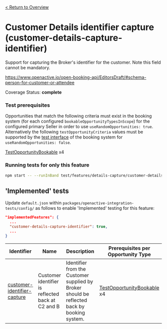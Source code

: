 [< Return to Overview](../../README.md)
# Customer Details identifier capture (customer-details-capture-identifier)

Support for capturing the Broker's identifier for the customer. Note this field cannot be mandatory.


https://www.openactive.io/open-booking-api/EditorsDraft/#schema-person-for-customer-or-attendee

Coverage Status: **complete**
### Test prerequisites
Opportunities that match the following criteria must exist in the booking system (for each configured `bookableOpportunityTypesInScope`) for the configured primary Seller in order to use `useRandomOpportunities: true`. Alternatively the following `testOpportunityCriteria` values must be supported by the [test interface](https://openactive.io/test-interface/) of the booking system for `useRandomOpportunities: false`.

[TestOpportunityBookable](https://openactive.io/test-interface#TestOpportunityBookable) x4


### Running tests for only this feature

```bash
npm start -- --runInBand test/features/details-capture/customer-details-capture-identifier/
```



## 'Implemented' tests

Update `default.json` within `packages/openactive-integration-tests/config/` as follows to enable 'Implemented' testing for this feature:

```json
"implementedFeatures": {
  ...
  "customer-details-capture-identifier": true,
  ...
}
```

| Identifier | Name | Description | Prerequisites per Opportunity Type |
|------------|------|-------------|---------------|
| [customer-identifier-capture](./implemented/customer-identifier-capture-test.js) | Customer identifier is reflected back at C2 and B | Identifier from the Customer supplied by Broker should be reflected back by booking system. | [TestOpportunityBookable](https://openactive.io/test-interface#TestOpportunityBookable) x4 |


